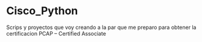 # Cisco_Python
 Scrips y proyectos que voy creando a la par que me preparo para obtener la certificacion PCAP – Certified Associate
